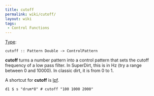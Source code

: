 ```yaml
---
title: cutoff
permalink: wiki/cutoff/
layout: wiki
tags:
 - Control Functions
---
```


[Type](/wiki/Type_signature "wikilink"):

    cutoff :: Pattern Double -> ControlPattern

**cutoff** turns a number pattern into a control pattern that sets the
cutoff frequency of a low pass filter. In SuperDirt, this is in Hz (try
a range between 0 and 10000). In classic dirt, it is from 0 to 1.

A shortcut for **cutoff** is [lpf](lpf "wikilink").

    d1 $ s "drum*8" # cutoff "100 1000 2000"
